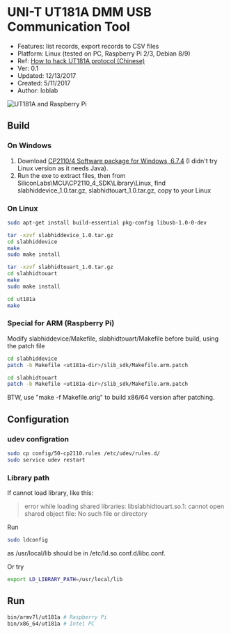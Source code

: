 # UNI-T UT181A DMM USB Communication Tool

- Features: list records, export records to CSV files
- Platform: Linux (tested on PC, Raspberry Pi 2/3, Debian 8/9)
- Ref: [How to hack UT181A protocol (Chinese)](http://www.freebuf.com/articles/terminal/145017.html)
- Ver: 0.1
- Updated: 12/13/2017
- Created: 5/11/2017
- Author: loblab

![UT181A and Raspberry Pi](https://raw.githubusercontent.com/loblab/ut181a/master/ut181a.jpg)

## Build

### On Windows

1. Download [CP2110/4 Software package for Windows, 6.7.4](https://www.silabs.com/products/development-tools/software.page=1) (I didn't try Linux version as it needs Java).
2. Run the exe to extract files, then from SiliconLabs\MCU\CP2110_4_SDK\Library\Linux, find slabhiddevice_1.0.tar.gz, slabhidtouart_1.0.tar.gz, copy to your Linux

### On Linux

```bash
sudo apt-get install build-essential pkg-config libusb-1.0-0-dev

tar -xzvf slabhiddevice_1.0.tar.gz
cd slabhiddevice
make
sudo make install

tar -xzvf slabhidtouart_1.0.tar.gz
cd slabhidtouart
make
sudo make install

cd ut181a
make
```

### Special for ARM (Raspberry Pi)

Modify slabhiddevice/Makefile, slabhidtouart/Makefile before build, using the patch file

```bash
cd slabhiddevice
patch -b Makefile <ut181a-dir>/slib_sdk/Makefile.arm.patch

cd slabhidtouart
patch -b Makefile <ut181a-dir>/slib_sdk/Makefile.arm.patch
```

BTW, use "make -f Makefile.orig" to build x86/64 version after patching.

## Configuration

### udev configration

```bash
sudo cp config/50-cp2110.rules /etc/udev/rules.d/
sudo service udev restart
```

### Library path

If cannot load library, like this:
> error while loading shared libraries: libslabhidtouart.so.1: cannot open shared object file: No such file or directory

Run
```bash
sudo ldconfig

```
as /usr/local/lib should be in /etc/ld.so.conf.d/libc.conf.

Or try
```bash
export LD_LIBRARY_PATH=/usr/local/lib

```

## Run

```bash
bin/armv7l/ut181a # Raspberry Pi
bin/x86_64/ut181a # Intel PC
```

